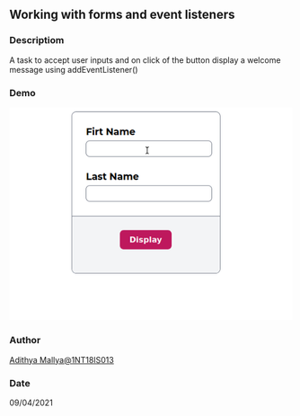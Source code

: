 ## Working with forms and event listeners

### Descriptiom
A task to accept user inputs and on click of the button display a welcome message using addEventListener()

### Demo
<p align="center">
    <img src="demo.gif" alt="demo">
</p>

### Author
[Adithya Mallya@1NT18IS013](https://github.com/1NT18IS013/1NT18IS013_adithya_B_jsLab)

### Date
09/04/2021



